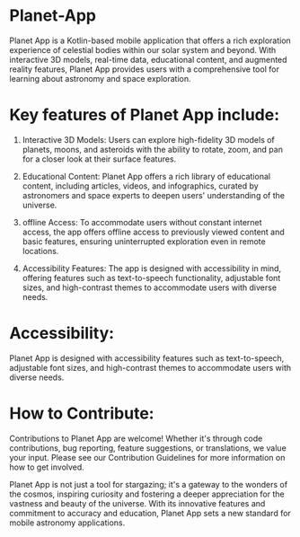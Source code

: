 # Planet-App

Planet App is a Kotlin-based mobile application that offers a rich exploration experience of celestial bodies within our solar system and beyond. With interactive 3D models, real-time data, educational content, and augmented reality features, Planet App provides users with a comprehensive tool for learning about astronomy and space exploration.

# Key features of Planet App include:
1. Interactive 3D Models: Users can explore high-fidelity 3D models of planets, moons, and asteroids with the ability to rotate, zoom, and pan for a closer look at their surface    features.

2. Educational Content: Planet App offers a rich library of educational content, including articles, videos, and infographics, curated by astronomers and space experts to deepen    users' understanding of the universe.

3. offline Access: To accommodate users without constant internet access, the app offers offline access to previously viewed content and basic features, ensuring uninterrupted exploration even in remote locations.

4. Accessibility Features: The app is designed with accessibility in mind, offering features such as text-to-speech functionality, adjustable font sizes, and high-contrast themes to accommodate users with diverse needs.

# Accessibility:
Planet App is designed with accessibility features such as text-to-speech, adjustable font sizes, and high-contrast themes to accommodate users with diverse needs.

# How to Contribute:
Contributions to Planet App are welcome! Whether it's through code contributions, bug reporting, feature suggestions, or translations, we value your input. Please see our Contribution Guidelines for more information on how to get involved.

Planet App is not just a tool for stargazing; it's a gateway to the wonders of the cosmos, inspiring curiosity and fostering a deeper appreciation for the vastness and beauty of the universe. With its innovative features and commitment to accuracy and education, Planet App sets a new standard for mobile astronomy applications.
